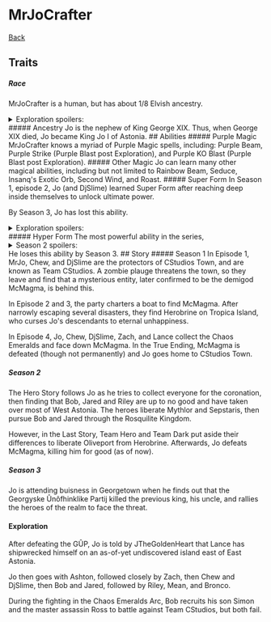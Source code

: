 # MrJoCrafter
[Back](../characters)

## Traits
##### Race
MrJoCrafter is a human, but has about 1/8 Elvish ancestry.
<details>
  <summary>Exploration spoilers: </summary>
   When the party first meets Insanq, he reveals that he was/is Jo's elvish ancestor.
</details>
##### Ancestry
Jo is the nephew of King George XIX. Thus, when George XIX died, Jo became King Jo I of Astonia.
## Abilities
##### Purple Magic
MrJoCrafter knows a myriad of Purple Magic spells, including: Purple Beam, Purple Strike (Purple Blast post Exploration), and Purple KO Blast (Purple Blast post Exploration).
##### Other Magic
Jo can learn many other magical abilities, including but not limited to Rainbow Beam, Seduce, Insanq's Exotic Orb, Second Wind, and Roast.
##### Super Form
In Season 1, episode 2, Jo (and DjSlime) learned Super Form after reaching deep inside themselves to unlock ultimate power.

By Season 3, Jo has lost this ability.

<details>
  <summary>Exploration spoilers: </summary>
   Jo regains this ability, along with the rest of the party, after collecting all of the Chaos Emeralds.
</details>
##### Hyper Form
The most powerful ability in the series,
<details>
  <summary>Season 2 spoilers: </summary>
   If all of the Stars are collected during the Last Story, Jo gains Hyper Form for the final fight against McMagma.
</details>
He loses this ability by Season 3.
## Story
##### Season 1
In Episode 1, MrJo, Chew, and DjSlime are the protectors of CStudios Town, and are known as Team CStudios. A zombie plauge threatens the town, so they leave and find that a mysterious entity, later confirmed to be the demigod McMagma, is behind this.

In Episode 2 and 3, the party charters a boat to find McMagma. After narrowly escaping several disasters, they find Herobrine on Tropica Island, who curses Jo's descendants to eternal unhappiness.

In Episode 4, Jo, Chew, DjSlime, Zach, and Lance collect the Chaos Emeralds and face down McMagma. In the True Ending, McMagma is defeated (though not permanently) and Jo goes home to CStudios Town.
##### Season 2
The Hero Story follows Jo as he tries to collect everyone for the coronation, then finding that Bob, Jared and Riley are up to no good and have taken over most of West Astonia. The heroes liberate Mythlor and Sepstaris, then pursue Bob and Jared through the Rosquilite Kingdom.

However, in the Last Story, Team Hero and Team Dark put aside their differences to liberate Oliveport from Herobrine. Afterwards, Jo defeats McMagma, killing him for good (as of now).
##### Season 3
Jo is attending buisness in Georgetown when he finds out that the Georgyske Ûnôfhinklike Partij killed the previous king, his uncle, and rallies the heroes of the realm to face the threat.
#### Exploration
After defeating the GÛP, Jo is told by JTheGoldenHeart that Lance has shipwrecked himself on an as-of-yet undiscovered island east of East Astonia.

Jo then goes with Ashton, followed closely by Zach, then Chew and DjSlime, then Bob and Jared, followed by Riley, Mean, and Bronco.

During the fighting in the Chaos Emeralds Arc, Bob recruits his son Simon and the master assassin Ross to battle against Team CStudios, but both fail.
